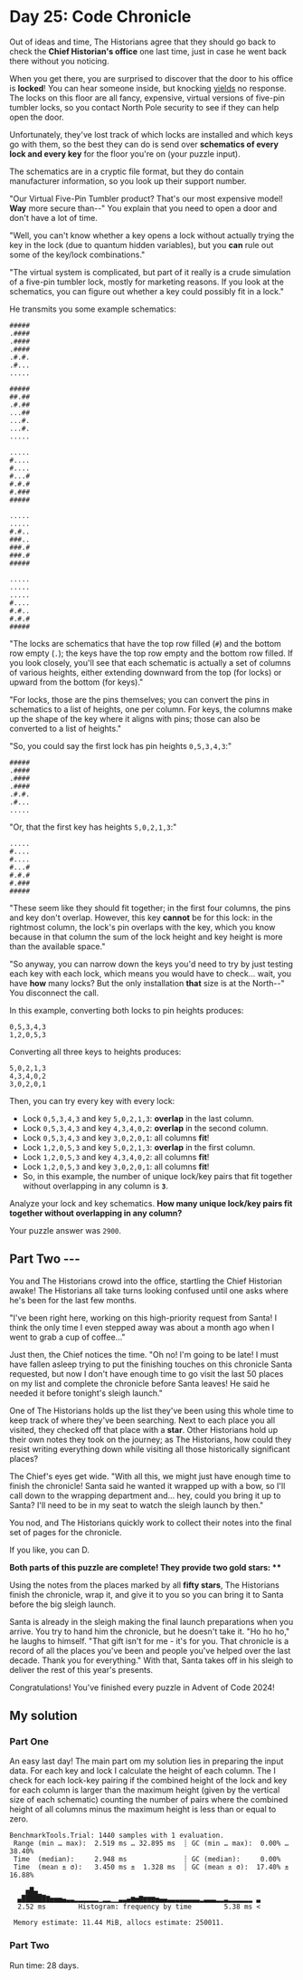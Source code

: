 # Day 25: Code Chronicle

Out of ideas and time, The Historians agree that they should go back to check the **Chief Historian's office** one last time, just in case he went back there without you noticing.

When you get there, you are surprised to discover that the door to his office is **locked**! You can hear someone inside, but knocking <ins>yields</ins> no response. The locks on this floor are all fancy, expensive, virtual versions of five-pin tumbler locks, so you contact North Pole security to see if they can help open the door.

Unfortunately, they've lost track of which locks are installed and which keys go with them, so the best they can do is send over **schematics of every lock and every key** for the floor you're on (your puzzle input).

The schematics are in a cryptic file format, but they do contain manufacturer information, so you look up their support number.

"Our Virtual Five-Pin Tumbler product? That's our most expensive model! **Way** more secure than--" You explain that you need to open a door and don't have a lot of time.

"Well, you can't know whether a key opens a lock without actually trying the key in the lock (due to quantum hidden variables), but you **can** rule out some of the key/lock combinations."

"The virtual system is complicated, but part of it really is a crude simulation of a five-pin tumbler lock, mostly for marketing reasons. If you look at the schematics, you can figure out whether a key could possibly fit in a lock."

He transmits you some example schematics:

```
#####
.####
.####
.####
.#.#.
.#...
.....

#####
##.##
.#.##
...##
...#.
...#.
.....

.....
#....
#....
#...#
#.#.#
#.###
#####

.....
.....
#.#..
###..
###.#
###.#
#####

.....
.....
.....
#....
#.#..
#.#.#
#####
```

"The locks are schematics that have the top row filled (`#`) and the bottom row empty (`.`); the keys have the top row empty and the bottom row filled. If you look closely, you'll see that each schematic is actually a set of columns of various heights, either extending downward from the top (for locks) or upward from the bottom (for keys)."

"For locks, those are the pins themselves; you can convert the pins in schematics to a list of heights, one per column. For keys, the columns make up the shape of the key where it aligns with pins; those can also be converted to a list of heights."

"So, you could say the first lock has pin heights `0,5,3,4,3`:"

```
#####
.####
.####
.####
.#.#.
.#...
.....
```

"Or, that the first key has heights `5,0,2,1,3`:"

```
.....
#....
#....
#...#
#.#.#
#.###
#####
```

"These seem like they should fit together; in the first four columns, the pins and key don't overlap. However, this key **cannot** be for this lock: in the rightmost column, the lock's pin overlaps with the key, which you know because in that column the sum of the lock height and key height is more than the available space."

"So anyway, you can narrow down the keys you'd need to try by just testing each key with each lock, which means you would have to check... wait, you have **how** many locks? But the only installation **that** size is at the North--" You disconnect the call.

In this example, converting both locks to pin heights produces:

```
0,5,3,4,3
1,2,0,5,3
```

Converting all three keys to heights produces:

```
5,0,2,1,3
4,3,4,0,2
3,0,2,0,1
```

Then, you can try every key with every lock:

- Lock `0,5,3,4,3` and key `5,0,2,1,3`: **overlap** in the last column.
- Lock `0,5,3,4,3` and key `4,3,4,0,2`: **overlap** in the second column.
- Lock `0,5,3,4,3` and key `3,0,2,0,1`: all columns **fit**!
- Lock `1,2,0,5,3` and key `5,0,2,1,3`: **overlap** in the first column.
- Lock `1,2,0,5,3` and key `4,3,4,0,2`: all columns **fit**!
- Lock `1,2,0,5,3` and key `3,0,2,0,1`: all columns **fit**!
- So, in this example, the number of unique lock/key pairs that fit together without overlapping in any column is **`3`**.

Analyze your lock and key schematics. **How many unique lock/key pairs fit together without overlapping in any column?**

Your puzzle answer was `2900`.

## Part Two ---

You and The Historians crowd into the office, startling the Chief Historian awake! The Historians all take turns looking confused until one asks where he's been for the last few months.

"I've been right here, working on this high-priority request from Santa! I think the only time I even stepped away was about a month ago when I went to grab a cup of coffee..."

Just then, the Chief notices the time. "Oh no! I'm going to be late! I must have fallen asleep trying to put the finishing touches on this chronicle Santa requested, but now I don't have enough time to go visit the last 50 places on my list and complete the chronicle before Santa leaves! He said he needed it before tonight's sleigh launch."

One of The Historians holds up the list they've been using this whole time to keep track of where they've been searching. Next to each place you all visited, they checked off that place with a **star**. Other Historians hold up their own notes they took on the journey; as The Historians, how could they resist writing everything down while visiting all those historically significant places?

The Chief's eyes get wide. "With all this, we might just have enough time to finish the chronicle! Santa said he wanted it wrapped up with a bow, so I'll call down to the wrapping department and... hey, could you bring it up to Santa? I'll need to be in my seat to watch the sleigh launch by then."

You nod, and The Historians quickly work to collect their notes into the final set of pages for the chronicle.

If you like, you can D.

**Both parts of this puzzle are complete! They provide two gold stars: \*\***

Using the notes from the places marked by all **fifty stars**, The Historians finish the chronicle, wrap it, and give it to you so you can bring it to Santa before the big sleigh launch.

Santa is already in the sleigh making the final launch preparations when you arrive. You try to hand him the chronicle, but he doesn't take it. "Ho ho ho," he laughs to himself. "That gift isn't for me - it's for you. That chronicle is a record of all the places you've been and people you've helped over the last decade. Thank you for everything." With that, Santa takes off in his sleigh to deliver the rest of this year's presents.

Congratulations! You've finished every puzzle in Advent of Code 2024!

## My solution
### Part One
An easy last day! The main part om my solution lies in preparing the input data. For each key and lock I calculate the height of each column. The I check for each lock-key pairing if the combined height of the lock and key for each column is larger than the maximum height (given by the vertical size of each schematic) counting the number of pairs where the combined height of all columns minus the maximum height is less than or equal to zero.
```
BenchmarkTools.Trial: 1440 samples with 1 evaluation.
 Range (min … max):  2.519 ms … 32.895 ms  ┊ GC (min … max):  0.00% … 38.40%
 Time  (median):     2.948 ms              ┊ GC (median):     0.00%
 Time  (mean ± σ):   3.450 ms ±  1.328 ms  ┊ GC (mean ± σ):  17.40% ± 16.88%

    ▅█▄▁                                                      
  ▄██████▇▅▅▅▄▃▃▂▂▂▂▂▂▁▂▂▁▁▃▃▄▆▅▇▆▆▆▅▄▄▃▃▃▃▃▃▃▃▂▃▃▃▂▂▃▂▂▂▂▂▂ ▃
  2.52 ms        Histogram: frequency by time        5.38 ms <

 Memory estimate: 11.44 MiB, allocs estimate: 250011.
 ```
### Part Two
Run time: 28 days.
